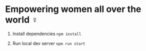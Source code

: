 # Empowering women all over the world ♀️

1. Install dependencies
`npm install`

2. Run local dev server 
`npm run start`
